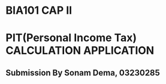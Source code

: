 # BIA101 CAP II
# PIT(Personal Income Tax) CALCULATION APPLICATION

## Submission By Sonam Dema, 03230285